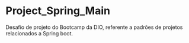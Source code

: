 # Project_Spring_Main

Desafio de projeto do Bootcamp da DIO, referente a padrões de projetos relacionados a Spring boot.
